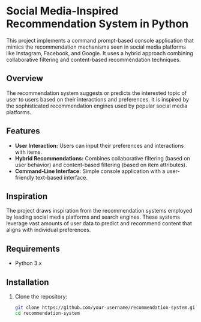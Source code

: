 # Social Media-Inspired Recommendation System in Python

This project implements a command prompt-based console application that mimics the recommendation mechanisms seen in social media platforms like Instagram, Facebook, and Google. It uses a hybrid approach combining collaborative filtering and content-based recommendation techniques.

## Overview

The recommendation system suggests or predicts the interested topic of user to users based on their interactions and preferences. It is inspired by the sophisticated recommendation engines used by popular social media platforms.

## Features

- **User Interaction:** Users can input their preferences and interactions with items.
- **Hybrid Recommendations:** Combines collaborative filtering (based on user behavior) and content-based filtering (based on item attributes).
- **Command-Line Interface:** Simple console application with a user-friendly text-based interface.

## Inspiration

The project draws inspiration from the recommendation systems employed by leading social media platforms and search engines. These systems leverage vast amounts of user data to predict and recommend content that aligns with individual preferences.

## Requirements

- Python 3.x

## Installation

1. Clone the repository:

   ```bash
   git clone https://github.com/your-username/recommendation-system.git
   cd recommendation-system
